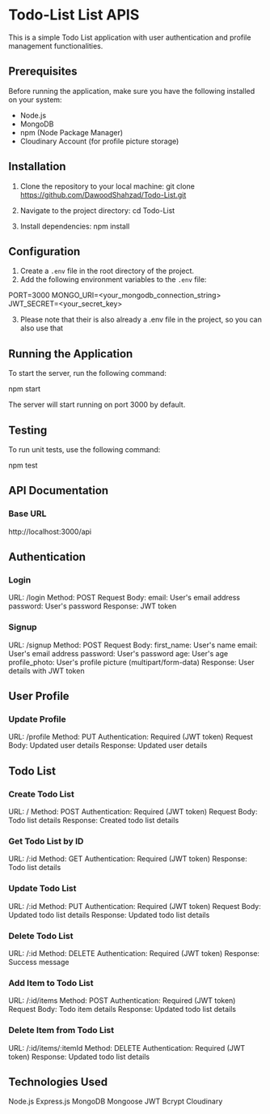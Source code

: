 # Todo-List List APIS

This is a simple Todo List application with user authentication and profile management functionalities.

## Prerequisites

Before running the application, make sure you have the following installed on your system:

- Node.js
- MongoDB
- npm (Node Package Manager)
- Cloudinary Account (for profile picture storage)

## Installation

1. Clone the repository to your local machine:
git clone https://github.com/DawoodShahzad/Todo-List.git

2. Navigate to the project directory:
cd Todo-List

3. Install dependencies:
npm install

## Configuration

1. Create a `.env` file in the root directory of the project.
2. Add the following environment variables to the `.env` file:

PORT=3000
MONGO_URI=<your_mongodb_connection_string>
JWT_SECRET=<your_secret_key>

3. Please note that their is also already a .env file in the project, so you can also use that

## Running the Application

To start the server, run the following command:

npm start

The server will start running on port 3000 by default.

## Testing

To run unit tests, use the following command:

npm test


## API Documentation

### Base URL

http://localhost:3000/api

## Authentication

### Login

URL: /login
Method: POST
Request Body:
email: User's email address
password: User's password
Response: JWT token

### Signup

URL: /signup
Method: POST
Request Body:
first_name: User's name
email: User's email address
password: User's password
age: User's age
profile_photo: User's profile picture (multipart/form-data)
Response: User details with JWT token

## User Profile

### Update Profile

URL: /profile
Method: PUT
Authentication: Required (JWT token)
Request Body: Updated user details
Response: Updated user details

## Todo List

### Create Todo List

URL: /
Method: POST
Authentication: Required (JWT token)
Request Body: Todo list details
Response: Created todo list details

### Get Todo List by ID

URL: /:id
Method: GET
Authentication: Required (JWT token)
Response: Todo list details

### Update Todo List
URL: /:id
Method: PUT
Authentication: Required (JWT token)
Request Body: Updated todo list details
Response: Updated todo list details

### Delete Todo List
URL: /:id
Method: DELETE
Authentication: Required (JWT token)
Response: Success message

### Add Item to Todo List
URL: /:id/items
Method: POST
Authentication: Required (JWT token)
Request Body: Todo item details
Response: Updated todo list details

### Delete Item from Todo List
URL: /:id/items/:itemId
Method: DELETE
Authentication: Required (JWT token)
Response: Updated todo list details

## Technologies Used
Node.js
Express.js
MongoDB
Mongoose
JWT
Bcrypt
Cloudinary